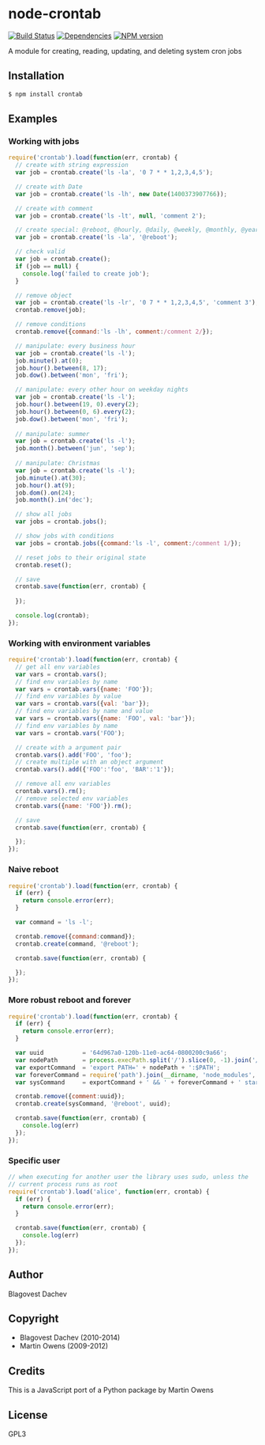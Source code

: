 # node-crontab
[![Build Status](https://secure.travis-ci.org/dachev/node-crontab.png)](http://travis-ci.org/dachev/node-crontab)
[![Dependencies](https://david-dm.org/dachev/node-crontab.png)](https://david-dm.org/dachev/node-crontab)
[![NPM version](https://badge.fury.io/js/crontab.svg)](http://badge.fury.io/js/crontab)

A module for creating, reading, updating, and deleting system cron jobs

## Installation

```bash
$ npm install crontab
```

## Examples
### Working with jobs
```js
require('crontab').load(function(err, crontab) {
  // create with string expression
  var job = crontab.create('ls -la', '0 7 * * 1,2,3,4,5');

  // create with Date
  var job = crontab.create('ls -lh', new Date(1400373907766));

  // create with comment
  var job = crontab.create('ls -lt', null, 'comment 2');

  // create special: @reboot, @hourly, @daily, @weekly, @monthly, @yearly, @annually, @midnight
  var job = crontab.create('ls -la', '@reboot');

  // check valid
  var job = crontab.create();
  if (job == null) {
    console.log('failed to create job');
  }

  // remove object
  var job = crontab.create('ls -lr', '0 7 * * 1,2,3,4,5', 'comment 3');
  crontab.remove(job);

  // remove conditions
  crontab.remove({command:'ls -lh', comment:/comment 2/});

  // manipulate: every business hour
  var job = crontab.create('ls -l');
  job.minute().at(0);
  job.hour().between(8, 17);
  job.dow().between('mon', 'fri');

  // manipulate: every other hour on weekday nights
  var job = crontab.create('ls -l');
  job.hour().between(19, 0).every(2);
  job.hour().between(0, 6).every(2);
  job.dow().between('mon', 'fri');
  
  // manipulate: summer
  var job = crontab.create('ls -l');
  job.month().between('jun', 'sep');
  
  // manipulate: Christmas
  var job = crontab.create('ls -l');
  job.minute().at(30);
  job.hour().at(9);
  job.dom().on(24);
  job.month().in('dec');

  // show all jobs
  var jobs = crontab.jobs();

  // show jobs with conditions
  var jobs = crontab.jobs({command:'ls -l', comment:/comment 1/});

  // reset jobs to their original state
  crontab.reset();

  // save
  crontab.save(function(err, crontab) {
  
  });

  console.log(crontab);
});
```

### Working with environment variables
```js
require('crontab').load(function(err, crontab) {
  // get all env variables
  var vars = crontab.vars();
  // find env variables by name
  var vars = crontab.vars({name: 'FOO'});
  // find env variables by value
  var vars = crontab.vars({val: 'bar'});
  // find env variables by name and value
  var vars = crontab.vars({name: 'FOO', val: 'bar'});
  // find env variables by name
  var vars = crontab.vars('FOO');

  // create with a argument pair
  crontab.vars().add('FOO', 'foo');
  // create multiple with an object argument
  crontab.vars().add({'FOO':'foo', 'BAR':'1'});

  // remove all env variables
  crontab.vars().rm();
  // remove selected env variables
  crontab.vars({name: 'FOO'}).rm();

  // save
  crontab.save(function(err, crontab) {

  });
});
```

### Naive reboot
```js
require('crontab').load(function(err, crontab) {
  if (err) {
    return console.error(err);
  }

  var command = 'ls -l';

  crontab.remove({command:command});
  crontab.create(command, '@reboot');

  crontab.save(function(err, crontab) {

  });
});
```

### More robust reboot and forever
```js
require('crontab').load(function(err, crontab) {
  if (err) {
    return console.error(err);
  }

  var uuid           = '64d967a0-120b-11e0-ac64-0800200c9a66';
  var nodePath       = process.execPath.split('/').slice(0, -1).join('/');
  var exportCommand  = 'export PATH=' + nodePath + ':$PATH';
  var foreverCommand = require('path').join(__dirname, 'node_modules', 'forever', 'bin', 'forever');
  var sysCommand     = exportCommand + ' && ' + foreverCommand + ' start ' + __filename;

  crontab.remove({comment:uuid});
  crontab.create(sysCommand, '@reboot', uuid);

  crontab.save(function(err, crontab) {
    console.log(err)
  });
});
```

### Specific user
```js
// when executing for another user the library uses sudo, unless the
// current process runs as root
require('crontab').load('alice', function(err, crontab) {
  if (err) {
    return console.error(err);
  }

  crontab.save(function(err, crontab) {
    console.log(err)
  });
});
```

## Author
Blagovest Dachev

## Copyright
* Blagovest Dachev (2010-2014)
* Martin Owens (2009-2012)

## Credits
This is a JavaScript port of a Python package by Martin Owens

## License
GPL3
